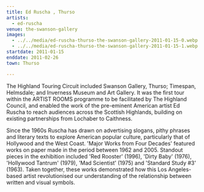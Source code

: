 ```yaml
---
title: Ed Ruscha , Thurso
artists:
  - ed-ruscha
venue: the-swanson-gallery
images:
  - ../../media/ed-ruscha-thurso-the-swanson-gallery-2011-01-15-0.webp
  - ../../media/ed-ruscha-thurso-the-swanson-gallery-2011-01-15-1.webp
startdate: 2011-01-15
enddate: 2011-02-26
town: Thurso

---
```


The Highland Touring Circuit included Swanson Gallery, Thurso; Timespan, Helmsdale; and Inverness Museum and Art Gallery. It was the first tour within the ARTIST ROOMS programme to be facilitated by The Highland Council, and enabled the work of the pre-eminent American artist Ed Ruscha to reach audiences across the Scottish Highlands, building on existing partnerships from Lochaber to Caithness.

Since the 1960s Ruscha has drawn on advertising slogans, pithy phrases and literary texts to explore American popular culture, particularly that of Hollywood and the West Coast. 'Major Works from Four Decades' featured works on paper made in the period between 1962 and 2005. Standout pieces in the exhibition included 'Red Rooster' (1996), 'Dirty Baby' (1976), 'Hollywood Tantrum' (1979), 'Mad Scientist' (1975) and 'Standard Study #3' (1963). Taken together, these works demonstrated how this Los Angeles-based artist revolutionised our understanding of the relationship between written and visual symbols.